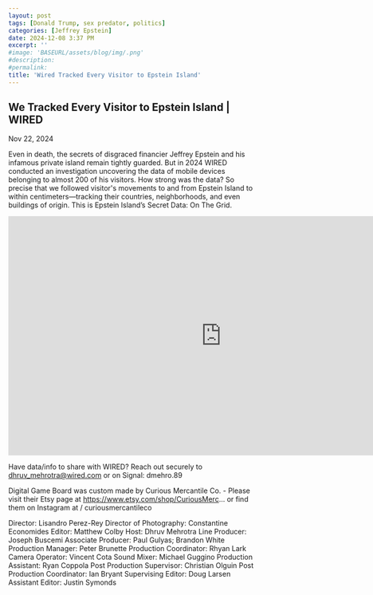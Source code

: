 ```yaml
---
layout: post
tags: [Donald Trump, sex predator, politics]
categories: [Jeffrey Epstein]
date: 2024-12-08 3:37 PM
excerpt: ''
#image: 'BASEURL/assets/blog/img/.png'
#description:
#permalink:
title: 'Wired Tracked Every Visitor to Epstein Island'
---
```



## We Tracked Every Visitor to Epstein Island | WIRED

Nov 22, 2024

Even in death, the secrets of disgraced financier Jeffrey Epstein and his infamous private island remain tightly guarded. But in 2024 WIRED conducted an investigation uncovering the data of mobile devices belonging to almost 200 of his visitors. How strong was the data? So precise that we followed visitor's movements to and from Epstein Island to within centimeters—tracking their countries, neighborhoods, and even buildings of origin. This is Epstein Island’s Secret Data: On The Grid.

<iframe width="853" height="480" src="https://www.youtube.com/embed/PjPHq-Ez0nc" title="We Tracked Every Visitor to Epstein Island | WIRED" frameborder="0" allow="accelerometer; autoplay; clipboard-write; encrypted-media; gyroscope; picture-in-picture; web-share" referrerpolicy="strict-origin-when-cross-origin" allowfullscreen></iframe>

Have data/info to share with WIRED? Reach out securely to dhruv_mehrotra@wired.com or on Signal: dmehro.89

Digital Game Board was custom made by Curious Mercantile Co. - Please visit their Etsy page at https://www.etsy.com/shop/CuriousMerc... or find them on Instagram at   / curiousmercantileco  

Director: Lisandro Perez-Rey
Director of Photography: Constantine Economides
Editor: Matthew Colby
Host: Dhruv Mehrotra
Line Producer: Joseph Buscemi
Associate Producer: Paul Gulyas; Brandon White
Production Manager: Peter Brunette
Production Coordinator: Rhyan Lark
Camera Operator: Vincent Cota
Sound Mixer: Michael Guggino
Production Assistant: Ryan Coppola
Post Production Supervisor: Christian Olguin
Post Production Coordinator: Ian Bryant
Supervising Editor: Doug Larsen
Assistant Editor: Justin Symonds

